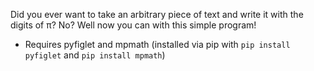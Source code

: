 Did you ever want to take an arbitrary piece of text and write it with the digits of π? No? Well now you can with this simple program!

- Requires pyfiglet and mpmath (installed via pip with `pip install pyfiglet` and `pip install mpmath`)
